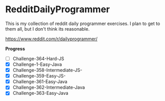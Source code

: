 # RedditDailyProgrammer
This is my collection of reddit daily programmer exercises. I plan to get to them all, but I don't think its reasonable.

https://www.reddit.com/r/dailyprogrammer/

**Progress** 

- [ ] Challenge-364-Hard-JS 
- [x] Challenge-1-Easy-Java
- [x] Challenge-358-Intermediate-JS-
- [x] Challenge-359-Easy-JS-
- [x] Challenge-361-Easy-Java
- [x] Challenge-362-Intermediate-Java
- [x] Challenge-363-Easy-Java
